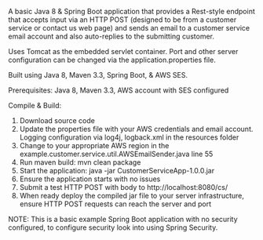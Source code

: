 A basic Java 8 & Spring Boot application that provides a Rest-style endpoint that accepts input via an HTTP POST 
(designed to be from a customer service or contact us web page) and sends an email to a customer service 
email account and also auto-replies to the submitting customer.

Uses Tomcat as the embedded servlet container. Port and other server configuration can be changed via the 
application.properties file.

Built using Java 8, Maven 3.3, Spring Boot, & AWS SES.

Prerequisites: Java 8, Maven 3.3, AWS account with SES configured

Compile & Build:
1. Download source code  
2. Update the properties file with your AWS credentials and email account. Logging configuration via log4j, logback.xml in the resources folder  
3. Change to your appropriate AWS region in the example.customer.service.util.AWSEmailSender.java line 55  
4. Run maven build: mvn clean package  
5. Start the application: java -jar CustomerServiceApp-1.0.0.jar  
6. Ensure the application starts with no issues  
7. Submit a test HTTP POST with body to http://localhost:8080/cs/  
8. When ready deploy the compiled jar file to your server infrastructure, ensure HTTP POST requests can reach the server and port  

NOTE: This is a basic example Spring Boot application with no security configured, to configure security 
look into using Spring Security.
